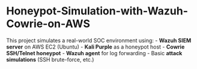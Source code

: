 # Honeypot-Simulation-with-Wazuh-Cowrie-on-AWS
This project simulates a real-world SOC environment using:  - **Wazuh SIEM server** on AWS EC2 (Ubuntu) - **Kali Purple** as a honeypot host - **Cowrie SSH/Telnet honeypot** - **Wazuh agent** for log forwarding - Basic **attack simulations** (SSH brute-force, etc.)
